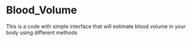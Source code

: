 # Blood_Volume
This is a code with simple interface that will estimate blood volume in your body using different methods
